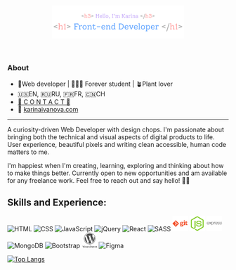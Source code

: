 <br>
<br>
<p align="center"><a href=""><img width="300px" src="https://raw.githubusercontent.com/karina4840/karina4840/c492e22f7f71355c7f36a1aaffafb62369d5f3fe/guthub-name.svg"/></a></p>
<br>

### About

- 🚀Web developer | 👩🏻‍💻 Forever student | 🪴Plant lover
- 🇺🇸EN, 🇷🇺RU, 🇫🇷FR, 🇨🇳CH 
- [📨 C O N T A C T 📨](mailto:karina4840@gmail.com)
- 📍 [karinaivanova.com](https://karina4840.github.io/portfolio-me/)
---
A curiosity-driven Web Developer with design chops.
I'm passionate about bringing both the technical and visual aspects of digital products to life. User experience, beautiful pixels and writing clean accessible, human code matters to me.

I'm happiest when I'm creating, learning, exploring and thinking about how to make things better. Currently open to new opportunities and am available for any freelance work. Feel free to reach out and say hello! 👋🏻

## Skills and Experience:

<p>
 
  <img width= 35px alt="HTML" src="https://cdn.jsdelivr.net/gh/devicons/devicon/icons/html5/html5-original-wordmark.svg" />
  <img width= 35px alt="CSS" src="https://cdn.jsdelivr.net/gh/devicons/devicon/icons/css3/css3-original-wordmark.svg" />
  <img width= 35px alt="JavaScript" src="https://cdn.jsdelivr.net/gh/devicons/devicon/icons/javascript/javascript-original.svg" />
  <img width= 35px alt="jQuery" src="https://cdn.jsdelivr.net/gh/devicons/devicon/icons/jquery/jquery-plain-wordmark.svg" />
  <img width= 35px alt="React" src="https://cdn.jsdelivr.net/gh/devicons/devicon/icons/react/react-original-wordmark.svg"/>
  <img width= 35px alt="SASS" src="https://cdn.jsdelivr.net/gh/devicons/devicon/icons/sass/sass-original.svg" />
  <img width= 35px alt="git" src="https://raw.githubusercontent.com/devicons/devicon/2ae2a900d2f041da66e950e4d48052658d850630/icons/git/git-plain-wordmark.svg"/>
  <img width= 35px alt="Node.js" src="https://raw.githubusercontent.com/devicons/devicon/2ae2a900d2f041da66e950e4d48052658d850630/icons/nodejs/nodejs-original.svg"/>
 <img width= 35px alt="express" src="https://raw.githubusercontent.com/devicons/devicon/2ae2a900d2f041da66e950e4d48052658d850630/icons/express/express-original-wordmark.svg"/>
 <img width= 35px alt="MongoDB" src="https://cdn.jsdelivr.net/gh/devicons/devicon/icons/mongodb/mongodb-original-wordmark.svg"/>
 <img width= 35px alt="Bootstrap" src="https://cdn.jsdelivr.net/gh/devicons/devicon/icons/bootstrap/bootstrap-plain-wordmark.svg" />
 <img width= 35px alt="WordPress" src="https://raw.githubusercontent.com/devicons/devicon/2ae2a900d2f041da66e950e4d48052658d850630/icons/wordpress/wordpress-plain-wordmark.svg" />
 <img width= 35px alt="Figma" src="https://cdn.jsdelivr.net/gh/devicons/devicon/icons/figma/figma-original.svg" />
  

</p>


[![Top Langs](https://github-readme-stats.vercel.app/api/top-langs/?username=karina4840&layout=compact&theme=buefy)](https://github.com/anuraghazra/github-readme-stats)

